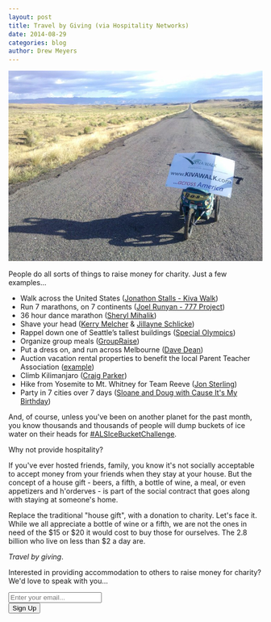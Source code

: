 ```yaml
---
layout: post
title: Travel by Giving (via Hospitality Networks)
date: 2014-08-29
categories: blog
author: Drew Meyers
---
```


<img src="/assets/blog-2014-08-29-kivawalk-road.jpg" class="center-margins" alt="">

People do all sorts of things to raise money for charity. Just a few examples...

- Walk across the United States ([Jonathon Stalls - Kiva Walk](http://www.kivawalk.com/))
- Run 7 marathons, on 7 continents ([Joel Runyan - 777 Project](http://777.impossiblehq.com/))
- 36 hour dance marathon ([Sheryl Mihalik](https://www.facebook.com/sheryl.mihalik))
- Shave your head ([Kerry Melcher](https://twitter.com/melchak) & [Jillayne Schlicke](https://twitter.com/jillayne))
- Rappel down one of Seattle’s tallest buildings ([Special Olympics](http://www.specialolympicswashington.org/over_the_edge))
- Organize group meals ([GroupRaise](http://groupraise.com/))
- Put a dress on, and run across Melbourne ([Dave Dean](http://whatsdavedoing.com/i-did-it-in-a-dress/))
- Auction vacation rental properties to benefit the local Parent Teacher Association ([example](https://www.evernote.com/shard/s254/sh/0b92c3ca-6b67-4f71-bb67-e6abba5dfc2a/1edd8348d5523b6cc6062766814d6c96/deep/0/Screenshot%208/29/14,%204:04%20PM.png))
- Climb Kilimanjaro ([Craig Parker](http://www.oxfordmail.co.uk/news/11210160.Scaling_the_heights_to_boost_charity___s_work_with_orphans/))
- Hike from Yosemite to Mt. Whitney for Team Reeve ([Jon Sterling](http://communities.kintera.org/REEVE/blogs/daily_dose/archive/2009/08/26/64786.aspx))
- Party in 7 cities over 7 days ([Sloane and Doug with Cause It's My Birthday](http://www.thecausemopolitan.com/cause-its-my-birthday))

And, of course, unless you've been on another planet for the past month, you know thousands and thousands of people will dump buckets of ice water on their heads for [#ALSIceBucketChallenge](https://twitter.com/search?q=%23ALSIceBucketChallenge).

Why not provide hospitality?

If you've ever hosted friends, family, you know it's not socially acceptable to accept money from your friends when they stay at your house. But the concept of a house gift - beers, a fifth, a bottle of wine, a meal, or even appetizers and h'orderves - is part of the social contract that goes along with staying at someone's home.

Replace the traditional "house gift", with a donation to charity. Let's face it. While we all appreciate a bottle of wine or a fifth, we are not the ones in need of the $15 or $20 it would cost to buy those for ourselves. The 2.8 billion who live on less than $2 a day are.

<em>Travel by giving</em>.

Interested in providing accommodation to others to raise money for charity? We'd love to speak with you...

<!-- Begin MailChimp Signup Form -->
<div id="mc_embed_signup">
<form action="http://willmoyer.us2.list-manage.com/subscribe/post?u=69a898a29bc2e6a0ae2a83cd9&amp;id=835d9a226b" method="post" id="mc-embedded-subscribe-form" name="mc-embedded-subscribe-form" class="validate" target="_blank" novalidate>
  
<div class="mc-field-group">
  <div class="grid grid--tight">
    <div class="grid__item one-whole desk-two-thirds">
      <input type="email" value="" name="EMAIL" class="required email input-text margin-b" id="mce-EMAIL" placeholder="Enter your email...">
    </div>
    <div class="grid__item one-whole desk-one-third">
      <input type="submit" value="Sign Up" name="subscribe" id="mc-embedded-subscribe" class="button btn btn--full margin-b">
      <input type="hidden" name="FILTER" id="FILTER" value="TravelbyGiving" />
    </div>
  </div><!-- end grid -->
</div>
<div id="mce-responses" class="clear">
 <div class="response" id="mce-error-response" style="display:none"></div>
 <div class="response" id="mce-success-response" style="display:none"></div>
</div>    <!-- real people should not fill this in and expect good things - do not remove this or risk form bot signups-->
 <div style="position: absolute; left: -5000px;"><input type="text" name="b_69a898a29bc2e6a0ae2a83cd9_835d9a226b" tabindex="-1" value=""></div>
    
</form>
</div>
  
 <!--End mc_embed_signup--> 
